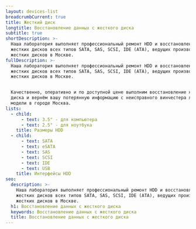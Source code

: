 ```yaml
---
layout: devices-list
breadcrumbCurrent: true
title: Жесткий диск
longtitle: Восстановление данных с жесткого диска
subtitle: true
shortDescription: >-
  Наша лаборатория выполняет профессиональный ремонт HDD и восстановление
  жестких дисков всех типов SATA, SAS, SCSI, IDE (ATA), ведущих производителей
  жестких дисков в Москве.
fullDescription: >-
  Наша лаборатория выполняет профессиональный ремонт HDD и восстановление
  жестких дисков всех типов SATA, SAS, SCSI, IDE (ATA), ведущих производителей
  жестких дисков в Москве.


  Качественно, оперативно и по доступной цене выполним восстановление жесткого
  диска и вернём вашу потерянную информацию с неисправного винчестера любой
  модели в городе Москва.
lists:
  - child:
      - text: 3.5" - для компьютера
      - text: 2.5" - для ноутбука
    title: Размеры HDD
  - child:
      - text: SATA
      - text: eSATA
      - text: SAS
      - text: SCSI
      - text: IDE
      - text: USB
    title: Интерфейсы HDD
seo:
  description: >-
    Наша лаборатория выполняет профессиональный ремонт HDD и восстановление
    жестких дисков всех типов SATA, SAS, SCSI, IDE (ATA), ведущих производителей
    жестких дисков в Москве.
  h1: Восстановление данных с жесткого диска
  keywords: Восстановление данных с жесткого диска
  title: Восстановление данных с жесткого диска
---
```


